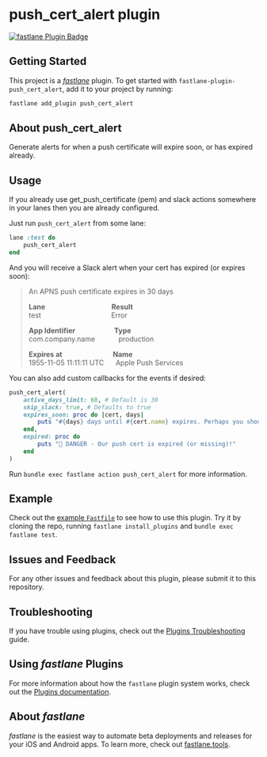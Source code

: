 # push_cert_alert plugin

[![fastlane Plugin Badge](https://rawcdn.githack.com/fastlane/fastlane/master/fastlane/assets/plugin-badge.svg)](https://rubygems.org/gems/fastlane-plugin-push_cert_alert)

## Getting Started

This project is a [_fastlane_](https://github.com/fastlane/fastlane) plugin. To get started with `fastlane-plugin-push_cert_alert`, add it to your project by running:

```bash
fastlane add_plugin push_cert_alert
```

## About push_cert_alert

Generate alerts for when a push certificate will expire soon, or has expired already.

## Usage

If you already use get_push_certificate (pem) and slack actions somewhere in your lanes then you are already configured.

Just run `push_cert_alert` from some lane:

```ruby
lane :test do
    push_cert_alert
end
```

And you will receive a Slack alert when your cert has expired (or expires soon):

> An APNS push certificate expires in 30 days
>
> **Lane**$~~~~~~~~~~~~~~~~~~~~~~~~~~~~~~~~~~$**Result**\
> test    $~~~~~~~~~~~~~~~~~~~~~~~~~~~~~~~~~~$ Error
>
> **App Identifier**$~~~~~~~~~~~~~~~~~~~~$**Type**\
> com.company.name  $~~~~~~~~~~$ production
>
> **Expires at**$~~~~~~~~~~~~~~~~~~~~~~~~~~$**Name**\
> 1955-11-05 11:11:11 UTC $~~~~$ Apple Push Services

You can also add custom callbacks for the events if desired:

```ruby
push_cert_alert(
    active_days_limit: 60, # Default is 30
    skip_slack: true, # Defaults to true
    expires_soon: proc do |cert, days|
        puts "#{days} days until #{cert.name} expires. Perhaps you should run `get_push_certificate` soon to upgrade your push services."
    end,
    expired: proc do
        puts "🚨 DANGER - Our push cert is expired (or missing)!"
    end
)
```

Run `bundle exec fastlane action push_cert_alert` for more information.

## Example

Check out the [example `Fastfile`](fastlane/Fastfile) to see how to use this plugin. Try it by cloning the repo, running `fastlane install_plugins` and `bundle exec fastlane test`.

## Issues and Feedback

For any other issues and feedback about this plugin, please submit it to this repository.

## Troubleshooting

If you have trouble using plugins, check out the [Plugins Troubleshooting](https://docs.fastlane.tools/plugins/plugins-troubleshooting/) guide.

## Using _fastlane_ Plugins

For more information about how the `fastlane` plugin system works, check out the [Plugins documentation](https://docs.fastlane.tools/plugins/create-plugin/).

## About _fastlane_

_fastlane_ is the easiest way to automate beta deployments and releases for your iOS and Android apps. To learn more, check out [fastlane.tools](https://fastlane.tools).
